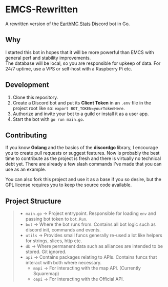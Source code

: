 # EMCS-Rewritten
A rewritten version of the [EarthMC Stats](https://github.com/EarthMC-Toolkit/EarthMC-Stats) Discord bot in Go.

## Why
I started this bot in hopes that it will be more powerful than EMCS with general perf and stability improvements.\
The database will be local, so you are responsible for upkeep of data. For 24/7 uptime, use a VPS or self-host with a Raspberry Pi etc.

## Development
1. Clone this repository.
1. Create a Discord bot and put its **Client Token** in an `.env` file in the project root like so: `export BOT_TOKEN=yourTokenHere`.
1. Authorize and invite your bot to a guild or install it as a user app.
1. Start the bot with `go run main.go`.

## Contributing
If you know **Golang** and the basics of the **discordgo** library, I encourage you to create pull requests or suggest features. Now is probably the best time to contribute as the project is fresh and there is virtually no technical debt yet. There are already a few slash commands I've made that you can use as an example.

You can also fork this project and use it as a base if you so desire, but the GPL license requires you to keep the source code available.

## Project Structure
>- `main.go` -> Project entrypoint. Responsible for loading `env` and passing bot token to `bot.Run`.
>- `bot` -> Where the bot runs from. Contains all bot logic such as discord init, commands and events.
>- `utils` -> Provides small funcs generally re-used a lot like helpers for strings, slices, http etc.
>- `db` -> Where permanent data such as alliances are intended to be stored. Git ignored.
>- `api` -> Contains packages relating to APIs. Contains funcs that interact with both where necessary.
>     - `mapi` -> For interacting with the map API. (Currently Squaremap)
>     - `oapi` -> For interacting with the Official API.

